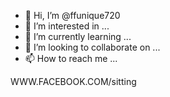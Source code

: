- 👋 Hi, I’m @ffunique720
- 👀 I’m interested in ...
- 🌱 I’m currently learning ...
- 💞️ I’m looking to collaborate on ...
- 📫 How to reach me ...

<!---
ffunique720/ffunique720 is a ✨ special ✨ repository because its `README.md` (this file) appears on your GitHub profile.
You can click the Preview link to take a look at your changes.
--->





WWW.FACEBOOK.COM/sitting
